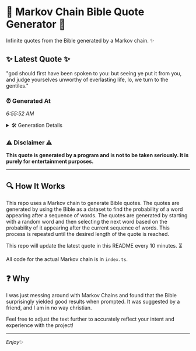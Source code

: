 # 📖 Markov Chain Bible Quote Generator 📖

Infinite quotes from the Bible generated by a Markov chain. ✨

## ✨ Latest Quote ✨
"god should first have been spoken to you: but seeing ye put it from you, and judge yourselves unworthy of everlasting life, lo, we turn to the gentiles."

### ⏰ Generated At
*6:55:52 AM*

<details>
    <summary>🛠️ Generation Details</summary>
    <p>
        <strong>🌱 Seed:</strong> god<br>
        <strong>🔄 Iterations:</strong> 27<br>
        <strong>📜 Context History:</strong><br>[ god ]: should<br>[ god, should ]: first<br>[ god, should, first ]: have<br>[ god, should, first, have ]: been<br>[ god, should, first, have, been ]: spoken<br>[ god, should, first, have, been, spoken ]: to<br>[ should, first, have, been, spoken, to ]: you:<br>[ first, have, been, spoken, to, you: ]: but<br>[ have, been, spoken, to, you:, but ]: seeing<br>[ been, spoken, to, you:, but, seeing ]: ye<br>[ spoken, to, you:, but, seeing, ye ]: put<br>[ to, you:, but, seeing, ye, put ]: it<br>[ you:, but, seeing, ye, put, it ]: from<br>[ but, seeing, ye, put, it, from ]: you,<br>[ seeing, ye, put, it, from, you, ]: and<br>[ ye, put, it, from, you,, and ]: judge<br>[ put, it, from, you,, and, judge ]: yourselves<br>[ it, from, you,, and, judge, yourselves ]: unworthy<br>[ from, you,, and, judge, yourselves, unworthy ]: of<br>[ you,, and, judge, yourselves, unworthy, of ]: everlasting<br>[ and, judge, yourselves, unworthy, of, everlasting ]: life,<br>[ judge, yourselves, unworthy, of, everlasting, life, ]: lo,<br>[ yourselves, unworthy, of, everlasting, life,, lo, ]: we<br>[ unworthy, of, everlasting, life,, lo,, we ]: turn<br>[ of, everlasting, life,, lo,, we, turn ]: to<br>[ everlasting, life,, lo,, we, turn, to ]: the<br>[ life,, lo,, we, turn, to, the ]: gentiles.<br>
    </p>
</details>

### ⚠️ Disclaimer ⚠️
**This quote is generated by a program and is not to be taken seriously. It is purely for entertainment purposes.**

---

## 🔍 How It Works

This repo uses a Markov chain to generate Bible quotes. The quotes are generated by using the Bible as a dataset to find the probability of a word appearing after a sequence of words. The quotes are generated by starting with a random word and then selecting the next word based on the probability of it appearing after the current sequence of words. This process is repeated until the desired length of the quote is reached.

This repo will update the latest quote in this README every 10 minutes. ⏳

All code for the actual Markov chain is in `index.ts`.

## ❓ Why

I was just messing around with Markov Chains and found that the Bible surprisingly yielded good results when prompted. 
It was suggested by a friend, and I am in no way christian.

Feel free to adjust the text further to accurately reflect your intent and experience with the project!

---

*Enjoy*✨
